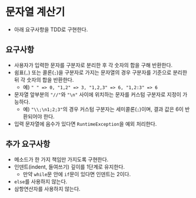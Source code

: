 # 문자열 계산기
- 아래 요구사항을 TDD로 구현한다. 

## 요구사항
- 사용자가 입력한 문자를 구분자로 분리한 후 각 숫자의 합을 구해 반환한다.
- 쉼표(`,`) 또는 콜론(`;`)을 구분자로 가지는 문자열의 경우 구분자를 기준으로 분리한 뒤 각 숫자의 합을 반환한다.
  - 예) `" " => 0, "1,2" => 3, "1,2,3" => 6, "1,2:3" => 6`
- 문자열 앞부분의 `"//"`와 `"\n"` 사이에 위치하는 문자를 커스텀 구분자로 지정이 가능하다.
  - 예) `"\\;\n1;2;3"`의 경우 커스텀 구분자는 세미콜론(`;`)이며, 결과 값은 6이 반환되어야 한다.
- 입력 문자열에 음수가 있다면 `RuntimeException`을 예외 처리한다.

## 추가 요구사항
- 메소드가 한 가지 책임만 가지도록 구현한다.
- 인덴트(indent, 들여쓰기) 깊이를 1단계로 유지한다.
  - 만약 `while`문 안에 `if`문이 있다면 인덴트는 2이다.
- `else`를 사용하지 않는다.
- 삼항연산자를 사용하지 않는다.
  